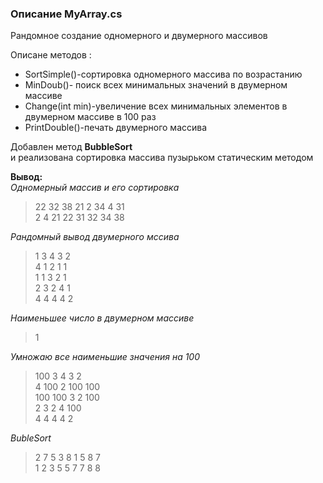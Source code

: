 ### Описание MyArray.cs
Рандомное создание одномерного и двумерного массивов  
  
Описане методов :  
* SortSimple()-сортировка одномерного массива по возрастанию  
* MinDoub()- поиск всех минимальных значений в двумерном массиве  
* Change(int min)-увеличение всех минимальных элементов в двумерном массиве в 100 раз  
* PrintDouble()-печать двумерного массива

Добавлен метод **BubbleSort**  
и реализована сортировка массива пузырьком статическим методом


**Вывод:**  
*Одномерный массив и его сортировка*
> 22 32 38 21 2 34 4 31  
> 2 4 21 22 31 32 34 38

*Рандомный вывод двумерного мссива*
> 1 3 4 3 2  
> 4 1 2 1 1  
> 1 1 3 2 1  
> 2 3 2 4 1  
> 4 4 4 4 2  

*Наименьшее число в двумерном массиве*
> 1  
  
*Умножаю все наименьшие значения на 100*
> 100  3  4  3  2  
> 4  100  2  100  100  
> 100  100  3  2  100  
> 2  3  2  4  100  
> 4  4  4  4  2  

*BubleSort*  
> 2 7 5 3 8 1 5 8 7  
> 1 2 3 5 5 7 7 8 8  

